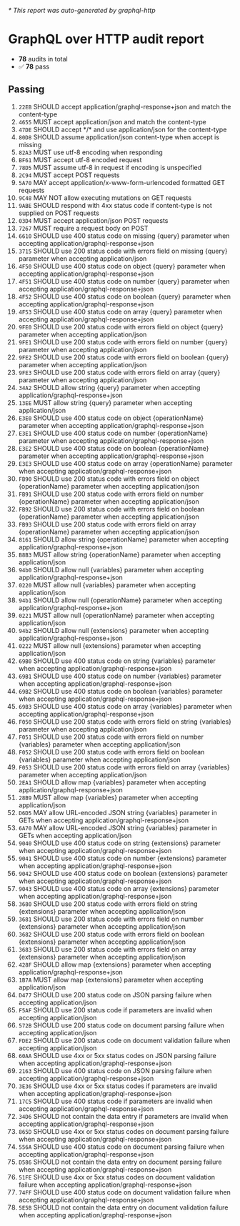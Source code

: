 _* This report was auto-generated by graphql-http_

# GraphQL over HTTP audit report

- **78** audits in total
- ✅ **78** pass

## Passing
1. `22EB` SHOULD accept application/graphql-response+json and match the content-type
2. `4655` MUST accept application/json and match the content-type
3. `47DE` SHOULD accept \*/\* and use application/json for the content-type
4. `80D8` SHOULD assume application/json content-type when accept is missing
5. `82A3` MUST use utf-8 encoding when responding
6. `BF61` MUST accept utf-8 encoded request
7. `78D5` MUST assume utf-8 in request if encoding is unspecified
8. `2C94` MUST accept POST requests
9. `5A70` MAY accept application/x-www-form-urlencoded formatted GET requests
10. `9C48` MAY NOT allow executing mutations on GET requests
11. `9ABE` SHOULD respond with 4xx status code if content-type is not supplied on POST requests
12. `03D4` MUST accept application/json POST requests
13. `7267` MUST require a request body on POST
14. `6610` SHOULD use 400 status code on missing {query} parameter when accepting application/graphql-response+json
15. `3715` SHOULD use 200 status code with errors field on missing {query} parameter when accepting application/json
16. `4F50` SHOULD use 400 status code on object {query} parameter when accepting application/graphql-response+json
17. `4F51` SHOULD use 400 status code on number {query} parameter when accepting application/graphql-response+json
18. `4F52` SHOULD use 400 status code on boolean {query} parameter when accepting application/graphql-response+json
19. `4F53` SHOULD use 400 status code on array {query} parameter when accepting application/graphql-response+json
20. `9FE0` SHOULD use 200 status code with errors field on object {query} parameter when accepting application/json
21. `9FE1` SHOULD use 200 status code with errors field on number {query} parameter when accepting application/json
22. `9FE2` SHOULD use 200 status code with errors field on boolean {query} parameter when accepting application/json
23. `9FE3` SHOULD use 200 status code with errors field on array {query} parameter when accepting application/json
24. `34A2` SHOULD allow string {query} parameter when accepting application/graphql-response+json
25. `13EE` MUST allow string {query} parameter when accepting application/json
26. `E3E0` SHOULD use 400 status code on object {operationName} parameter when accepting application/graphql-response+json
27. `E3E1` SHOULD use 400 status code on number {operationName} parameter when accepting application/graphql-response+json
28. `E3E2` SHOULD use 400 status code on boolean {operationName} parameter when accepting application/graphql-response+json
29. `E3E3` SHOULD use 400 status code on array {operationName} parameter when accepting application/graphql-response+json
30. `FB90` SHOULD use 200 status code with errors field on object {operationName} parameter when accepting application/json
31. `FB91` SHOULD use 200 status code with errors field on number {operationName} parameter when accepting application/json
32. `FB92` SHOULD use 200 status code with errors field on boolean {operationName} parameter when accepting application/json
33. `FB93` SHOULD use 200 status code with errors field on array {operationName} parameter when accepting application/json
34. `8161` SHOULD allow string {operationName} parameter when accepting application/graphql-response+json
35. `B8B3` MUST allow string {operationName} parameter when accepting application/json
36. `94b0` SHOULD allow null {variables} parameter when accepting application/graphql-response+json
37. `0220` MUST allow null {variables} parameter when accepting application/json
38. `94b1` SHOULD allow null {operationName} parameter when accepting application/graphql-response+json
39. `0221` MUST allow null {operationName} parameter when accepting application/json
40. `94b2` SHOULD allow null {extensions} parameter when accepting application/graphql-response+json
41. `0222` MUST allow null {extensions} parameter when accepting application/json
42. `69B0` SHOULD use 400 status code on string {variables} parameter when accepting application/graphql-response+json
43. `69B1` SHOULD use 400 status code on number {variables} parameter when accepting application/graphql-response+json
44. `69B2` SHOULD use 400 status code on boolean {variables} parameter when accepting application/graphql-response+json
45. `69B3` SHOULD use 400 status code on array {variables} parameter when accepting application/graphql-response+json
46. `F050` SHOULD use 200 status code with errors field on string {variables} parameter when accepting application/json
47. `F051` SHOULD use 200 status code with errors field on number {variables} parameter when accepting application/json
48. `F052` SHOULD use 200 status code with errors field on boolean {variables} parameter when accepting application/json
49. `F053` SHOULD use 200 status code with errors field on array {variables} parameter when accepting application/json
50. `2EA1` SHOULD allow map {variables} parameter when accepting application/graphql-response+json
51. `28B9` MUST allow map {variables} parameter when accepting application/json
52. `D6D5` MAY allow URL-encoded JSON string {variables} parameter in GETs when accepting application/graphql-response+json
53. `6A70` MAY allow URL-encoded JSON string {variables} parameter in GETs when accepting application/json
54. `9040` SHOULD use 400 status code on string {extensions} parameter when accepting application/graphql-response+json
55. `9041` SHOULD use 400 status code on number {extensions} parameter when accepting application/graphql-response+json
56. `9042` SHOULD use 400 status code on boolean {extensions} parameter when accepting application/graphql-response+json
57. `9043` SHOULD use 400 status code on array {extensions} parameter when accepting application/graphql-response+json
58. `3680` SHOULD use 200 status code with errors field on string {extensions} parameter when accepting application/json
59. `3681` SHOULD use 200 status code with errors field on number {extensions} parameter when accepting application/json
60. `3682` SHOULD use 200 status code with errors field on boolean {extensions} parameter when accepting application/json
61. `3683` SHOULD use 200 status code with errors field on array {extensions} parameter when accepting application/json
62. `428F` SHOULD allow map {extensions} parameter when accepting application/graphql-response+json
63. `1B7A` MUST allow map {extensions} parameter when accepting application/json
64. `D477` SHOULD use 200 status code on JSON parsing failure when accepting application/json
65. `F5AF` SHOULD use 200 status code if parameters are invalid when accepting application/json
66. `572B` SHOULD use 200 status code on document parsing failure when accepting application/json
67. `FDE2` SHOULD use 200 status code on document validation failure when accepting application/json
68. `60AA` SHOULD use 4xx or 5xx status codes on JSON parsing failure when accepting application/graphql-response+json
69. `2163` SHOULD use 400 status code on JSON parsing failure when accepting application/graphql-response+json
70. `3E36` SHOULD use 4xx or 5xx status codes if parameters are invalid when accepting application/graphql-response+json
71. `17C5` SHOULD use 400 status code if parameters are invalid when accepting application/graphql-response+json
72. `34D6` SHOULD not contain the data entry if parameters are invalid when accepting application/graphql-response+json
73. `865D` SHOULD use 4xx or 5xx status codes on document parsing failure when accepting application/graphql-response+json
74. `556A` SHOULD use 400 status code on document parsing failure when accepting application/graphql-response+json
75. `D586` SHOULD not contain the data entry on document parsing failure when accepting application/graphql-response+json
76. `51FE` SHOULD use 4xx or 5xx status codes on document validation failure when accepting application/graphql-response+json
77. `74FF` SHOULD use 400 status code on document validation failure when accepting application/graphql-response+json
78. `5E5B` SHOULD not contain the data entry on document validation failure when accepting application/graphql-response+json

